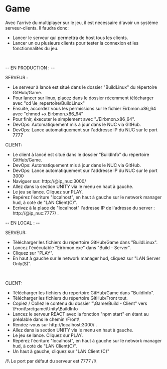 # Game <br/>

Avec l'arrivé du multiplayer sur le jeu, il est nécessaire d'avoir un système serveur-clients. Il faudra donc: <br/>
- Lancer le serveur qui permettra de host tous les clients.<br/>
- Lancer un ou plusieurs clients pour tester la connexion et les fonctionnalités du jeu.<br/>

<br/>
<!-- branch dev -->

-- EN PRODUCTION : --

SERVEUR : <br/>
- Le serveur à lancé est situé dans le dossier "BuildLinux" du répertoire GitHub/Game.<br/>
- Pour lancer sur linux, placez dans le dossier récemment télécharger avec "cd \le_repertoire\BuildLinux\"
- Ensuite, accordez vous les permissions sur le fichier Eirbmon.x86_64 avec "chmod +x Eirbmon.x86_64" <br/>
- Pour finir, éxecuter le simplement avec "./Eirbmon.x86_64".<br/>
- DevOps: Automatiquement mis à jour dans le NUC via GitHub. <br/>
- DevOps: Lance automatiquement sur l'addresse IP du NUC sur le port 7777<br/>

CLIENT: <br/>
- Le client à lancé est situé dans le dossier "BuildInfo" du répertoire GitHub/Game.<br/>
- DevOps: Automatiquement mis à jour dans le NUC via GitHub. <br/>
- DevOps: Lance automatiquement sur l'addresse IP du NUC sur le port 3000<br/>
- Naviguer sur: http://@ip_nuc:3000/<br/>
- Allez dans la section UNITY via le menu en haut à gauche.<br/>
- Le jeu se lance. Cliquez sur PLAY.<br/>
- Repérez l'écriture "localhost", en haut à gauche sur le network manager hud, à coté de "LAN Client(C)".<br/>
- Ecrivez à la place de "localhost" l'adresse IP de l'adresse du server : http://@ip_nuc:7777/ .<br/>


-- EN LOCAL : --

SERVEUR: <br/>
- Télécharger les fichiers du répertoire GitHub/Game dans "BuildLinux".<br/>
- Lancez l'éxécutable "Eirbmon.exe" dans "Build - Server".<br/>
- Cliquez sur "PLAY". <br/>
- En haut à gauche sur le network manager hud, cliquez sur "LAN Server Only(S)".<br/>
<br/>


CLIENT: <br/>
- Télécharger les fichiers du répertoire GitHub/Game dans "BuildInfo".<br/>
- Télécharger les fichiers du répertoire GitHub/Front tout.<br/>
- Copiez / Collez le contenu du dossier "\Game\Build - Client\" vers \Front\src\game\Unity\BuildInfo<br/>
- Lancez le serveur REACT avec la fonction "npm start" en étant au préalable dans le chemin \Front\ <br/>
- Rendez-vous sur http://localhost:3000/ .<br/>
- Allez dans la section UNITY via le menu en haut à gauche.<br/>
- Le jeu se lance. Cliquez sur PLAY.<br/>
- Repérez l'écriture "localhost", en haut à gauche sur le network manager hud, à coté de "LAN Client(C)".<br/>
- Un haut à gauche, cliquez sur "LAN Client (C)"<br/>

/!\ Le port par défaut du serveur est 7777 /!\

